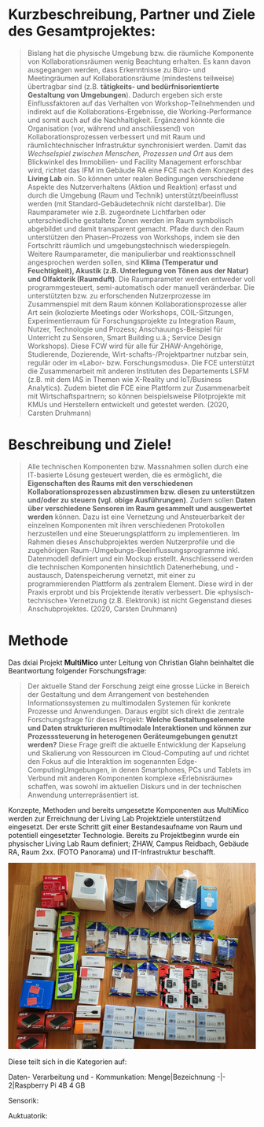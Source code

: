# Kurzbeschreibung, Partner und Ziele des Gesamtprojektes:
> Bislang hat die physische Umgebung bzw. die räumliche Komponente von Kollaborationsräumen wenig Beachtung erhalten. Es kann davon ausgegangen werden, dass Erkenntnisse zu Büro- und Meetingräumen auf Kollaborationsräume (mindestens teilweise) übertragbar sind (z.B. **tätigkeits- und bedürfnisorientierte Gestaltung von Umgebungen**). Dadurch ergeben sich erste Einflussfaktoren auf das Verhalten von Workshop-Teilnehmenden und indirekt auf die Kollaborations-Ergebnisse, die Working-Performance und somit auch auf die Nachhaltigkeit. Ergänzend könnte die Organisation (vor, während und anschliessend) von Kollaborationsprozessen verbessert und mit Raum und räumlichtechnischer Infrastruktur synchronisiert werden.
Damit das *Wechselspiel zwischen Menschen, Prozessen und Ort* aus dem Blickwinkel des Immobilien- und Facility Management erforschbar wird, richtet das IFM im Gebäude RA eine FCE nach dem Konzept des **Living Lab** ein. So können unter realen Bedingungen verschiedene Aspekte des Nutzerverhaltens (Aktion und Reaktion) erfasst und durch die Umgebung (Raum und Technik) unterstützt/beeinflusst werden (mit Standard-Gebäudetechnik nicht darstellbar). Die Raumparameter wie z.B. zugeordnete Lichtfarben oder unterschiedliche gestaltete Zonen werden im Raum symbolisch abgebildet und damit transparent gemacht. Pfade durch den Raum unterstützen den Phasen-Prozess von Workshops, indem sie den Fortschritt räumlich und umgebungstechnisch wiederspiegeln. Weitere Raumparameter, die manipulierbar und reaktionsschnell angesprochen werden sollen, sind **Klima (Temperatur und Feuchtigkeit), Akustik (z.B. Unterlegung von Tönen aus der Natur) und Olfaktorik (Raumduft)**. Die Raumparameter werden entweder voll programmgesteuert, semi-automatisch oder manuell veränderbar.
Die unterstützten bzw. zu erforschenden Nutzerprozesse im Zusammenspiel mit dem Raum können Kollaborationsprozesse aller Art sein (kolozierte Meetings oder Workshops, COIL-Sitzungen, Experimentierraum für Forschungsprojekte zu Integration Raum, Nutzer, Technologie und Prozess; Anschauungs-Beispiel für Unterricht zu Sensoren, Smart Building u.ä.; Service Design Workshops).
Diese FCW wird für alle für ZHAW-Angehörige, Studierende, Dozierende, Wirt-schafts-/Projektpartner nutzbar sein, regulär oder im «Labor- bzw. Forschungsmodus».
Die FCE unterstützt die Zusammenarbeit mit anderen Instituten des Departements LSFM (z.B. mit dem IAS in Themen wie X-Reality und IoT/Business Analytics). Zudem bietet die FCE eine Plattform zur Zusammenarbeit mit Wirtschaftspartnern; so können beispielsweise Pilotprojekte mit KMUs und Herstellern entwickelt und getestet werden. (2020, Carsten Druhmann)

# Beschreibung und Ziele!
> Alle technischen Komponenten bzw. Massnahmen sollen durch eine IT-basierte Lösung gesteuert werden, die es ermöglicht, die **Eigenschaften des Raums mit den verschiedenen Kollaborationsprozessen abzustimmen bzw. diesen zu unterstützen und/oder zu steuern (vgl. obige Ausführungen)**. Zudem sollen **Daten über verschiedene Sensoren im Raum gesammelt und ausgewertet werden** können.
Dazu ist eine Vernetzung und Ansteuerbarkeit der einzelnen Komponenten mit ihren verschiedenen Protokollen herzustellen und eine Steuerungsplattform zu implementieren. Im Rahmen dieses Anschubprojektes werden Nutzerprofile und die zugehörigen Raum-/Umgebungs-Beeinflussungsprogramme inkl. Datenmodell definiert und ein Mockup erstellt. Anschliessend werden die technischen Komponenten hinsichtlich Datenerhebung, und -austausch, Datenspeicherung vernetzt, mit einer zu programmierenden Plattform als zentralem Element. Diese wird in der Praxis erprobt und bis Projektende iterativ verbessert.
Die «physisch-technische» Vernetzung (z.B. Elektronik) ist nicht Gegenstand dieses Anschubprojektes. (2020, Carsten Druhmann)

# Methode
Das dxiai Projekt **MultiMico** unter Leitung von Christian Glahn beinhaltet die Beantwortung folgender Forschungsfrage: 
> Der aktuelle Stand der Forschung zeigt eine grosse Lücke in Bereich der Gestaltung und dem Arrangement von bestehenden Informationssystemen zu multimodalen 
Systemen für konkrete Prozesse und Anwendungen.
Daraus ergibt sich direkt die zentrale Forschungsfrage für dieses Projekt:
**Welche Gestaltungselemente und Daten strukturieren multimodale Interaktionen und können zur Prozesssteuerung in heterogenen Geräteumgebungen genutzt werden?**
Diese Frage greift die aktuelle Entwicklung der Kapselung und Skalierung von Ressourcen im Cloud-Computing auf und richtet den Fokus auf die Interaktion im sogenannten Edge-ComputingUmgebungen, in denen Smartphones, PCs und Tablets im Verbund mit anderen Komponenten komplexe «Erlebnisräume» schaffen, was sowohl im aktuellen Diskurs und in der technischen Anwendung unterrepräsentiert ist.

Konzepte, Methoden und bereits umgesetzte Komponenten aus MultiMico werden zur Erreichnung der Living Lab Projektziele unterstützend eingesetzt. 
Der erste Schritt gilt einer Bestandesaufname von Raum und potentiell eingesetzter Technologie. Bereits zu Projektbeginn wurde ein physischer Living Lab Raum definiert; ZHAW, Campus Reidbach, Gebäude RA, Raum 2xx. (FOTO Panorama) und IT-Infrastruktur beschafft. 

![IoT_inventory](/assets/images/IoT_inventory.jpeg)

Diese teilt sich in die Kategorien auf:

Daten- Verarbeitung und - Kommunkation:
Menge|Bezeichnung
-|-
2|Raspberry Pi 4B 4 GB

Sensorik:

Auktuatorik:
